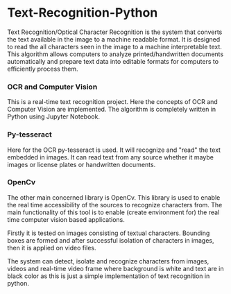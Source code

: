 # Text-Recognition-Python
Text Recognition/Optical Character Recognition is the system that converts the text available in the image to a machine readable format. It is designed to read the all characters seen in the image to a machine interpretable text.
This algorithm allows computers to analyze printed/handwritten documents automatically and prepare text data into editable formats for computers to efficiently process them.

<h3>OCR and Computer Vision</h3>
This is a real-time text recognition project.
Here the concepts of OCR and Computer Vision are implemented.
The algorithm is completely written in Python using Jupyter Notebook.

<h3>Py-tesseract</h3>
Here for the OCR py-tesseract is used. It will recognize and "read" the text embedded in images. It can read text from any source whether it maybe images or license plates or handwritten documents.

<h3>OpenCv</h3>
The other main concerned library is OpenCv. This library is used to enable the real time accessibility of the sources to recognize characters from. The main functionality of this tool is to enable (create environment for) the real time computer vision based applications.  
  

Firstly it is tested on images consisting of textual characters. Bounding boxes are formed and after successful isolation of characters in images, then it is applied on video files. 

The system can detect, isolate and recognize characters from images, videos and real-time video frame where background is white and text are in black color as this is just a simple implementation of text recognition in python.
